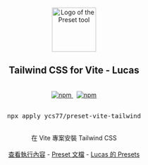 <p align="center">
  <br />
  <a href="https://preset.dev">
    <img width="100" src="https://raw.githubusercontent.com/preset/cli/main/.github/assets/logo.svg" alt="Logo of the Preset tool">
  </a>
  <br />
</p>

<h2 align="center">Tailwind CSS for Vite - Lucas</h2>

<p align="center">
  <br />
  <a href="https://www.npmjs.com/package/apply">
    <img alt="npm" src="https://img.shields.io/npm/v/apply?label=preset&style=flat-square">
  </a>
  <span>&nbsp;</span>
  <a href="https://github.com/ycs77/preset">
    <img alt="npm" src="https://img.shields.io/badge/lucas--preset-vite--tailwindcss-blue?style=flat-square">
  </a>
  <br />
  <br />
  <pre align="center">npx apply ycs77/preset-vite-tailwind</pre>
</p>
<br />

<div align="center">
  在 Vite 專案安裝 Tailwind CSS
  <br />
  <br />
  <a href="https://github.com/ycs77/preset-vite-tailwind/blob/main/preset.ts">查看執行內容</a> - <a href="https://preset.dev">Preset 文檔</a> - <a href="https://github.com/ycs77/preset">Lucas 的 Presets</a>
</div>
